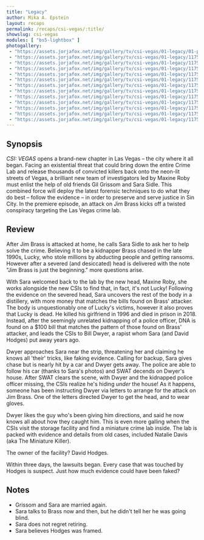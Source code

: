 ```yaml
---
title: "Legacy"
author: Mika A. Epstein
layout: recaps
permalink: /recaps/csi-vegas/:title/
showslug: csi-vegas
modules: [ "bs5-lightbox" ]
photogallery:
 - "https://assets.jorjafox.net/img/gallery/tv/csi-vegas/01-legacy/01-promo.jpg"
 - "https://assets.jorjafox.net/img/gallery/tv/csi-vegas/01-legacy/117596_0549b.jpg"
 - "https://assets.jorjafox.net/img/gallery/tv/csi-vegas/01-legacy/117596_3383b.jpg"
 - "https://assets.jorjafox.net/img/gallery/tv/csi-vegas/01-legacy/117596_5221b.jpg"
 - "https://assets.jorjafox.net/img/gallery/tv/csi-vegas/01-legacy/117596_6253bc.jpg"
 - "https://assets.jorjafox.net/img/gallery/tv/csi-vegas/01-legacy/117596_6354b.jpg"
 - "https://assets.jorjafox.net/img/gallery/tv/csi-vegas/01-legacy/117596_11366b.jpg"
 - "https://assets.jorjafox.net/img/gallery/tv/csi-vegas/01-legacy/117596_11567b.jpg"
 - "https://assets.jorjafox.net/img/gallery/tv/csi-vegas/01-legacy/117596_11857b.jpg"
 - "https://assets.jorjafox.net/img/gallery/tv/csi-vegas/01-legacy/117596_12035b.jpg"
 - "https://assets.jorjafox.net/img/gallery/tv/csi-vegas/01-legacy/117596_12209b.jpg"
 - "https://assets.jorjafox.net/img/gallery/tv/csi-vegas/01-legacy/117597_0332b.jpg"
 - "https://assets.jorjafox.net/img/gallery/tv/csi-vegas/01-legacy/117597_0720b.jpg"
---
```


## Synopsis

_CSI: VEGAS_ opens a brand-new chapter in Las Vegas – the city where it all began. Facing an existential threat that could bring down the entire Crime Lab and release thousands of convicted killers back onto the neon-lit streets of Vegas, a brilliant new team of investigators led by Maxine Roby must enlist the help of old friends Gil Grissom and Sara Sidle. This combined force will deploy the latest forensic techniques to do what they do best – follow the evidence – in order to preserve and serve justice in Sin City. In the premiere episode, an attack on Jim Brass kicks off a twisted conspiracy targeting the Las Vegas crime lab.

## Review

After Jim Brass is attacked at home, he calls Sara Sidle to ask her to help solve the crime. Believing it to be a kidnapper Brass chased in the late 1990s, Lucky, who stole millions by abducting people and getting ransoms.  However after a severed (and desiccated) head is delivered with the note "Jim Brass is just the beginning." more questions arise.

With Sara welcomed back to the lab by the new head, Maxine Roby, she works alongside the new CSIs to find that, in fact, it's not Lucky! Following the evidence on the severed head, Sara uncovers the rest of the body in a distillery, with more money that matches the bills found on Brass' attacker. The body is unquestionably one of Lucky's victims, however it also proves that Lucky is dead. He killed his girlfriend in 1996 and died in prison in 2018. Instead, after the seemingly unrelated kidnapping of a police officer, DNA is found on a $100 bill that matches the pattern of those found on Brass' attacker, and leads the CSIs to Bill Dwyer, a rapist whom Sara (and David Hodges) put away years ago.

Dwyer approaches Sara near the strip, threatening her and claiming he knows all 'their' tricks, like faking evidence. Calling for backup, Sara gives chase but is nearly hit by a car and Dwyer gets away. The police are able to follow his car (thanks to Sara's photos) and SWAT decends on Dwyer's house. After SWAT clears the scene, with Dwyer and the kidnapped police officer missing, the CSIs realize he's hiding _under_ the house! As it happens, someone has been instructing Dwyer via letters to arrange for the attack on Jim Brass. One of the letters directed Dwyer to get the head, and to wear gloves.

Dwyer likes the guy who's been giving him directions, and said he now knows all about how they caught him. This is even more galling when the CSIs visit the storage facility and find a miniature crime lab inside. The lab is packed with evidence and details from old cases, included Natalie Davis (aka The Miniature Killer).

The owner of the facility? David Hodges.

Within three days, the lawsuits began. Every case that was touched by Hodges is suspect. Just how much evidence could have been faked?

## Notes

* Grissom and Sara are married again.
* Sara talks to Brass now and then, but he didn't tell her he was going blind.
* Sara does not regret retiring.
* Sara believes Hodges was framed.
